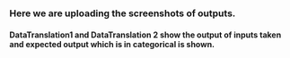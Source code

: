 ### Here we are uploading the screenshots of outputs.
#### DataTranslation1 and DataTranslation 2 show the output of inputs taken and expected output which is in categorical is shown.
